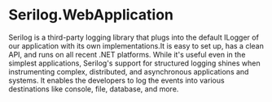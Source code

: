 # Serilog.WebApplication
   Serilog is a third-party logging library that plugs into the default ILogger of our application with its own implementations.It is easy to set up, has a clean API, and runs on all recent .NET platforms. While it's useful even in the simplest applications, Serilog's support for structured logging shines when instrumenting complex, distributed, and asynchronous applications and systems. It enables the developers to log the events into various destinations like console, file, database, and more.
